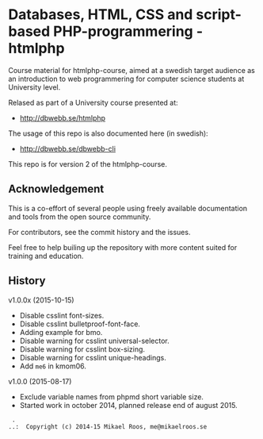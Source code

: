 Databases, HTML, CSS and script-based PHP-programmering - htmlphp
===================

Course material for htmlphp-course, aimed at a swedish target audience as an introduction to web programmering for computer science students at University level. 

Relased as part of a University course presented at:

* http://dbwebb.se/htmlphp

The usage of this repo is also documented here (in swedish):

* http://dbwebb.se/dbwebb-cli

This repo is for version 2 of the htmlphp-course.



Acknowledgement
-------------------

This is a co-effort of several people using freely available documentation and tools from the open source community. 

For contributors, see the commit history and the issues.

Feel free to help builing up the repository with more content suited for training and education.



History
-------------------

v1.0.0x (2015-10-15)

* Disable csslint font-sizes.
* Disable csslint bulletproof-font-face.
* Adding example for bmo.
* Disable warning for csslint universal-selector.
* Disable warning for csslint box-sizing.
* Disable warning for csslint unique-headings.
* Add `me6` in kmom06.


v1.0.0 (2015-08-17)

* Exclude variable names from phpmd short variable size.
* Started work in october 2014, planned release end of august 2015.



```                                                            
 .                                                             
..:  Copyright (c) 2014-15 Mikael Roos, me@mikaelroos.se   
```                                                            
